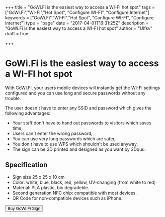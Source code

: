 +++
title = "GoWi.Fi is the easiest way to access a WI-FI hot spot"
tags = ["GoWi.Fi","WI-FI","Hot Spot", "Configure WI-FI", "Configure Internet"]
keywords = ["GoWi.Fi","WI-FI","Hot Spot", "Configure WI-FI", "Configure Internet"]
type = "page"
date = "2017-04-01T16:31:25Z"
description = "GoWi.Fi is the easiest way to access a WI-FI hot spot"
author = "Ulfsv"
draft = true

+++
# GoWi.Fi is the easiest way to access a WI-FI hot spot
With GoWi.Fi, your users mobile devices will instantly get the WI-FI settings configured and you can use long and secure passwords without any trouble.

The user doesn't have to enter any SSID and password which gives the following advantages:

 - Your staff don't have to hand out passwords to visitors which saves time,
 - Users can't enter the wrong password,
 - You can use very long passwords which are safer,
 - You don't have to use WPS which shouldn't be used anyway,
 - The sign can be 3D printed and designed as you want by 3Dquu.
 
## Specification

- Sign size 25 x 25 x 10 cm
- Color: white, blue, black, red, yellow,  UV-changing (from white to red)
- Material: PLA plastic, bio degradeble.
- Second generation NFC chip: compatible with most devices.
- QR Code for non-compatible devices such as iPhone.

<button
    class="snipcart-add-item"
    data-item-id="2"
    data-item-name="GoWi.Fi Sign"
    data-item-price="35.00"
    data-item-weight="20"
    data-item-url="/"
    data-item-description="Custom designed Instant GoWi.Fi Sign with NFC and QR-Code">
        Buy GoWi.Fi Sign
</button>
